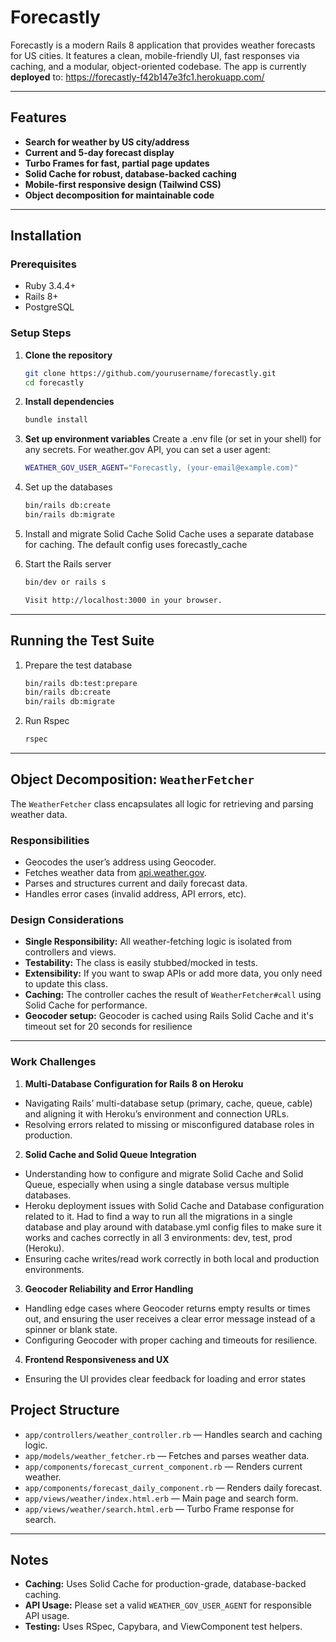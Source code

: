 # Forecastly

Forecastly is a modern Rails 8 application that provides weather forecasts for US cities. It features a clean, mobile-friendly UI, fast responses via caching, and a modular, object-oriented codebase. The app is currently **deployed** to: https://forecastly-f42b147e3fc1.herokuapp.com/

---

## Features

- **Search for weather by US city/address**
- **Current and 5-day forecast display**
- **Turbo Frames for fast, partial page updates**
- **Solid Cache for robust, database-backed caching**
- **Mobile-first responsive design (Tailwind CSS)**
- **Object decomposition for maintainable code**

---

## Installation

### Prerequisites

- Ruby 3.4.4+
- Rails 8+
- PostgreSQL

### Setup Steps

1. **Clone the repository**

   ```sh
   git clone https://github.com/yourusername/forecastly.git
   cd forecastly

2. **Install dependencies**
    ```sh
    bundle install

3. **Set up environment variables**
  Create a .env file (or set in your shell) for any secrets. For weather.gov API, you can set a user agent:
    ```sh
    WEATHER_GOV_USER_AGENT="Forecastly, (your-email@example.com)"

4. Set up the databases
    ```sh
    bin/rails db:create
    bin/rails db:migrate

5. Install and migrate Solid Cache
  Solid Cache uses a separate database for caching. The default config uses forecastly_cache

6. Start the Rails server
    ```sh
    bin/dev or rails s

    Visit http://localhost:3000 in your browser.

  ---
## Running the Test Suite
1. Prepare the test database
    ```sh
    bin/rails db:test:prepare
    bin/rails db:create
    bin/rails db:migrate

2. Run Rspec
    ```sh
    rspec

---

## Object Decomposition: `WeatherFetcher`

The `WeatherFetcher` class encapsulates all logic for retrieving and parsing weather data.

### Responsibilities

* Geocodes the user’s address using Geocoder.
* Fetches weather data from [api.weather.gov](https://api.weather.gov/).
* Parses and structures current and daily forecast data.
* Handles error cases (invalid address, API errors, etc).

### Design Considerations

* **Single Responsibility:** All weather-fetching logic is isolated from controllers and views.
* **Testability:** The class is easily stubbed/mocked in tests.
* **Extensibility:** If you want to swap APIs or add more data, you only need to update this class.
* **Caching:** The controller caches the result of `WeatherFetcher#call` using Solid Cache for performance.
* **Geocoder setup:** Geocoder is cached using Rails Solid Cache and it's timeout set for 20 seconds for resilience

---
### Work Challenges
1. **Multi-Database Configuration for Rails 8 on Heroku**
* Navigating Rails’ multi-database setup (primary, cache, queue, cable) and aligning it with Heroku’s environment and connection URLs.
* Resolving errors related to missing or misconfigured database roles in production.

2. **Solid Cache and Solid Queue Integration**
* Understanding how to configure and migrate Solid Cache and Solid Queue, especially when using a single database versus multiple databases.
* Heroku deployment issues with Solid Cache and Database configuration related to it. Had to find a way to run all the migrations in a single database and play around with database.yml config files to make sure it works and caches correctly in all 3 environments: dev, test, prod (Heroku).
* Ensuring cache writes/read work correctly in both local and production environments.
3. **Geocoder Reliability and Error Handling**
* Handling edge cases where Geocoder returns empty results or times out, and ensuring the user receives a clear error message instead of a spinner or blank state.
* Configuring Geocoder with proper caching and timeouts for resilience.
4. **Frontend Responsiveness and UX**
* Ensuring the UI provides clear feedback for loading and error states

## Project Structure

* `app/controllers/weather_controller.rb` — Handles search and caching logic.
* `app/models/weather_fetcher.rb` — Fetches and parses weather data.
* `app/components/forecast_current_component.rb` — Renders current weather.
* `app/components/forecast_daily_component.rb` — Renders daily forecast.
* `app/views/weather/index.html.erb` — Main page and search form.
* `app/views/weather/search.html.erb` — Turbo Frame response for search.

---

## Notes

* **Caching:** Uses Solid Cache for production-grade, database-backed caching.
* **API Usage:** Please set a valid `WEATHER_GOV_USER_AGENT` for responsible API usage.
* **Testing:** Uses RSpec, Capybara, and ViewComponent test helpers.
